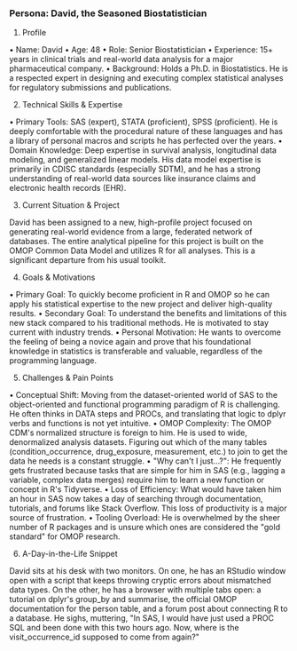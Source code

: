 ### Persona: David, the Seasoned Biostatistician

1. Profile

• Name: David
• Age: 48
• Role: Senior Biostatistician
• Experience: 15+ years in clinical trials and real-world data analysis for a major pharmaceutical company.
• Background: Holds a Ph.D. in Biostatistics. He is a respected expert in designing and executing complex statistical analyses for regulatory submissions and publications.

2. Technical Skills & Expertise

• Primary Tools: SAS (expert), STATA (proficient), SPSS (proficient). He is deeply comfortable with the procedural nature of these languages and has a library of personal macros and scripts he has
perfected over the years.
• Domain Knowledge: Deep expertise in survival analysis, longitudinal data modeling, and generalized linear models. His data model expertise is primarily in CDISC standards (especially SDTM), and he has a strong understanding of real-world data sources like insurance claims and electronic health records (EHR).

3. Current Situation & Project

David has been assigned to a new, high-profile project focused on generating real-world evidence from a large, federated network of databases. The entire analytical pipeline for this project is built on
the OMOP Common Data Model and utilizes R for all analyses. This is a significant departure from his usual toolkit.

4. Goals & Motivations

• Primary Goal: To quickly become proficient in R and OMOP so he can apply his statistical expertise to the new project and deliver high-quality results.
• Secondary Goal: To understand the benefits and limitations of this new stack compared to his traditional methods. He is motivated to stay current with industry trends.
• Personal Motivation: He wants to overcome the feeling of being a novice again and prove that his foundational knowledge in statistics is transferable and valuable, regardless of the programming
language.

5. Challenges & Pain Points

• Conceptual Shift: Moving from the dataset-oriented world of SAS to the object-oriented and functional programming paradigm of R is challenging. He often thinks in DATA steps and PROCs, and translating
that logic to dplyr verbs and functions is not yet intuitive.
• OMOP Complexity: The OMOP CDM's normalized structure is foreign to him. He is used to wide, denormalized analysis datasets. Figuring out which of the many tables (condition_occurrence, drug_exposure,
measurement, etc.) to join to get the data he needs is a constant struggle.
• "Why can't I just...?": He frequently gets frustrated because tasks that are simple for him in SAS (e.g., lagging a variable, complex data merges) require him to learn a new function or concept in R's
Tidyverse.
• Loss of Efficiency: What would have taken him an hour in SAS now takes a day of searching through documentation, tutorials, and forums like Stack Overflow. This loss of productivity is a major source
of frustration.
• Tooling Overload: He is overwhelmed by the sheer number of R packages and is unsure which ones are considered the "gold standard" for OMOP research.

6. A-Day-in-the-Life Snippet

David sits at his desk with two monitors. On one, he has an RStudio window open with a script that keeps throwing cryptic errors about mismatched data types. On the other, he has a browser with multiple
tabs open: a tutorial on dplyr's group_by and summarise, the official OMOP documentation for the person table, and a forum post about connecting R to a database. He sighs, muttering, "In SAS, I would
have just used a PROC SQL and been done with this two hours ago. Now, where is the visit_occurrence_id supposed to come from again?"